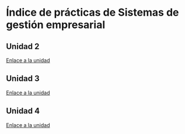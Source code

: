 # Índice de prácticas de Sistemas de gestión empresarial
## Unidad 2
[Enlace a la unidad](./ut02/index.md)
## Unidad 3
[Enlace a la unidad](./ut03/index.md)
## Unidad 4
[Enlace a la unidad](./ut04/index.md)
